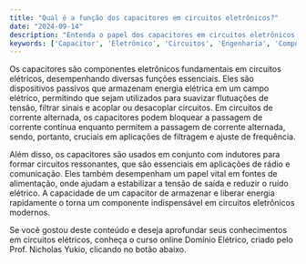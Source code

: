 ```yaml
---
title: "Qual é a função dos capacitores em circuitos eletrônicos?"
date: "2024-09-14"
description: "Entenda o papel dos capacitores em circuitos eletrônicos e como eles influenciam o comportamento dos sistemas elétricos."
keywords: ['Capacitor', 'Eletrônico', 'Circuitos', 'Engenharia', 'Componentes']
---
```


Os capacitores são componentes eletrônicos fundamentais em circuitos elétricos, desempenhando diversas funções essenciais. Eles são dispositivos passivos que armazenam energia elétrica em um campo elétrico, permitindo que sejam utilizados para suavizar flutuações de tensão, filtrar sinais e acoplar ou desacoplar circuitos. Em circuitos de corrente alternada, os capacitores podem bloquear a passagem de corrente contínua enquanto permitem a passagem de corrente alternada, sendo, portanto, cruciais em aplicações de filtragem e ajuste de frequência.

Além disso, os capacitores são usados em conjunto com indutores para formar circuitos ressonantes, que são essenciais em aplicações de rádio e comunicação. Eles também desempenham um papel vital em fontes de alimentação, onde ajudam a estabilizar a tensão de saída e reduzir o ruído elétrico. A capacidade de um capacitor de armazenar e liberar energia rapidamente o torna um componente indispensável em circuitos eletrônicos modernos.

Se você gostou deste conteúdo e deseja aprofundar seus conhecimentos em circuitos elétricos, conheça o curso online Domínio Elétrico, criado pelo Prof. Nicholas Yukio, clicando no botão abaixo.